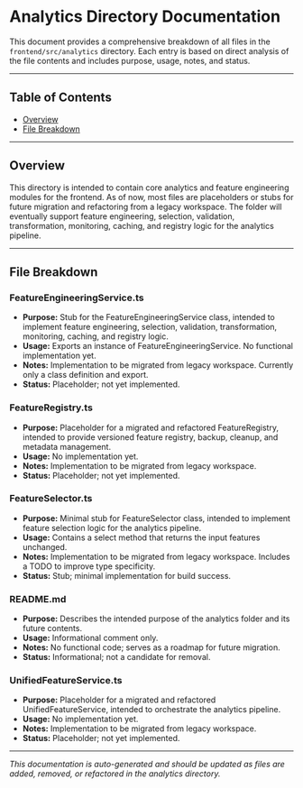 # Analytics Directory Documentation

This document provides a comprehensive breakdown of all files in the `frontend/src/analytics` directory. Each entry is based on direct analysis of the file contents and includes purpose, usage, notes, and status.

---

## Table of Contents

- [Overview](#overview)
- [File Breakdown](#file-breakdown)

---

## Overview

This directory is intended to contain core analytics and feature engineering modules for the frontend. As of now, most files are placeholders or stubs for future migration and refactoring from a legacy workspace. The folder will eventually support feature engineering, selection, validation, transformation, monitoring, caching, and registry logic for the analytics pipeline.

---

## File Breakdown

### FeatureEngineeringService.ts
- **Purpose:** Stub for the FeatureEngineeringService class, intended to implement feature engineering, selection, validation, transformation, monitoring, caching, and registry logic.
- **Usage:** Exports an instance of FeatureEngineeringService. No functional implementation yet.
- **Notes:** Implementation to be migrated from legacy workspace. Currently only a class definition and export.
- **Status:** Placeholder; not yet implemented.

### FeatureRegistry.ts
- **Purpose:** Placeholder for a migrated and refactored FeatureRegistry, intended to provide versioned feature registry, backup, cleanup, and metadata management.
- **Usage:** No implementation yet.
- **Notes:** Implementation to be migrated from legacy workspace.
- **Status:** Placeholder; not yet implemented.

### FeatureSelector.ts
- **Purpose:** Minimal stub for FeatureSelector class, intended to implement feature selection logic for the analytics pipeline.
- **Usage:** Contains a select method that returns the input features unchanged.
- **Notes:** Implementation to be migrated from legacy workspace. Includes a TODO to improve type specificity.
- **Status:** Stub; minimal implementation for build success.

### README.md
- **Purpose:** Describes the intended purpose of the analytics folder and its future contents.
- **Usage:** Informational comment only.
- **Notes:** No functional code; serves as a roadmap for future migration.
- **Status:** Informational; not a candidate for removal.

### UnifiedFeatureService.ts
- **Purpose:** Placeholder for a migrated and refactored UnifiedFeatureService, intended to orchestrate the analytics pipeline.
- **Usage:** No implementation yet.
- **Notes:** Implementation to be migrated from legacy workspace.
- **Status:** Placeholder; not yet implemented.

---

*This documentation is auto-generated and should be updated as files are added, removed, or refactored in the analytics directory.*
